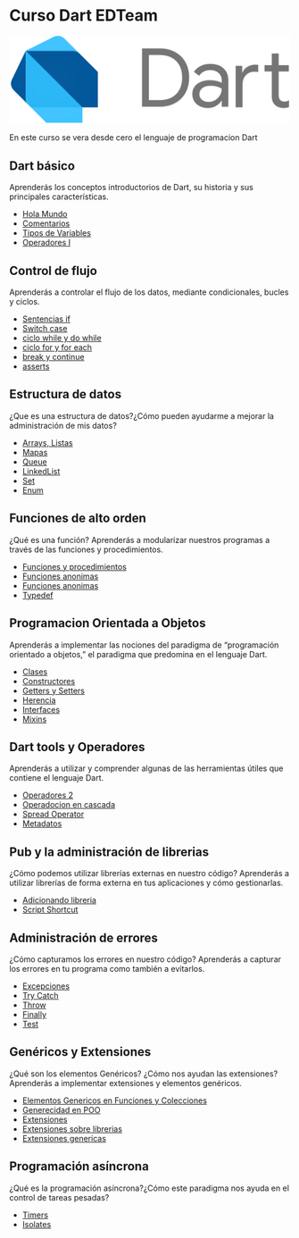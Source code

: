 # Curso Dart EDTeam
![](image_readme/image.png)

En este curso se vera desde cero el lenguaje de programacion Dart

## Dart básico

Aprenderás los conceptos introductorios de Dart, su historia y sus principales características.
* [Hola Mundo](https://github.com/Alvardud/Curso-Dart-EDTeam/blob/ada1d352266743b5ffc8293a3a57827dceb5ff5e/bin/main.dart)
* [Comentarios](https://github.com/Alvardud/Curso-Dart-EDTeam/blob/03d30b25cba8e7723bebaa8b964967ee5bae0c43/bin/main.dart)
* [Tipos de Variables](https://github.com/Alvardud/Curso-Dart-EDTeam/blob/550fb91e9914a6102e9284a51d9645e889d26c89/bin/main.dart)
* [Operadores I](https://github.com/Alvardud/Curso-Dart-EDTeam/blob/962d431d163e49c454ec252a7858e89e53f6a674/bin/main.dart)

## Control de flujo

Aprenderás a controlar el flujo de los datos, mediante condicionales, bucles y ciclos.
* [Sentencias if](https://github.com/Alvardud/Curso-Dart-EDTeam/blob/master/bin/control%20de%20flujo/sentencia_if.dart)
* [Switch case](https://github.com/Alvardud/Curso-Dart-EDTeam/blob/master/bin/control%20de%20flujo/switch_case.dart)
* [ciclo while y do while](https://github.com/Alvardud/Curso-Dart-EDTeam/blob/master/bin/control%20de%20flujo/while_do_while.dart)
* [ciclo for y for each](https://github.com/Alvardud/Curso-Dart-EDTeam/blob/master/bin/control%20de%20flujo/ciclo_for_for_each.dart)
* [break y continue](https://github.com/Alvardud/Curso-Dart-EDTeam/blob/master/bin/control%20de%20flujo/break_continue.dart)
* [asserts](https://github.com/Alvardud/Curso-Dart-EDTeam/blob/master/bin/control%20de%20flujo/assert_example.dart)

## Estructura de datos

¿Que es una estructura de datos?¿Cómo pueden ayudarme a mejorar la administración de mis datos?
* [Arrays, Listas](https://github.com/Alvardud/Curso-Dart-EDTeam/blob/master/bin/estructuras%20de%20datos/arrays_lists.dart)
* [Mapas](https://github.com/Alvardud/Curso-Dart-EDTeam/blob/master/bin/estructuras%20de%20datos/mapas.dart)
* [Queue](https://github.com/Alvardud/Curso-Dart-EDTeam/blob/master/bin/estructuras%20de%20datos/queue.dart)
* [LinkedList](https://github.com/Alvardud/Curso-Dart-EDTeam/blob/master/bin/estructuras%20de%20datos/linked_list.dart)
* [Set](https://github.com/Alvardud/Curso-Dart-EDTeam/blob/master/bin/estructuras%20de%20datos/set.dart)
* [Enum](https://github.com/Alvardud/Curso-Dart-EDTeam/blob/master/bin/estructuras%20de%20datos/enum_collection.dart)

## Funciones de alto orden

¿Qué es una función? Aprenderás a modularizar nuestros programas a través de las funciones y procedimientos.
* [Funciones y procedimientos](https://github.com/Alvardud/Curso-Dart-EDTeam/blob/master/bin/funciones%20de%20alto%20orden/funciones_procedimientos.dart)
* [Funciones anonimas](https://github.com/Alvardud/Curso-Dart-EDTeam/blob/master/bin/funciones%20de%20alto%20orden/funciones_anonimas.dart)
* [Funciones anonimas](https://github.com/Alvardud/Curso-Dart-EDTeam/blob/master/bin/funciones%20de%20alto%20orden/funciones_flecha.dart)
* [Typedef](https://github.com/Alvardud/Curso-Dart-EDTeam/blob/master/bin/funciones%20de%20alto%20orden/typedef.dart)

## Programacion Orientada a Objetos

Aprenderás a implementar las nociones del paradigma de “programación orientado a objetos,” el paradigma que predomina en el lenguaje Dart.

* [Clases](https://github.com/Alvardud/Curso-Dart-EDTeam/blob/master/bin/programacion%20orientada%20a%20objetos/clases.dart)
* [Constructores](https://github.com/Alvardud/Curso-Dart-EDTeam/blob/master/bin/programacion%20orientada%20a%20objetos/constructores.dart)
* [Getters y Setters](https://github.com/Alvardud/Curso-Dart-EDTeam/tree/master/bin/programacion%20orientada%20a%20objetos/getters_setters)
* [Herencia](https://github.com/Alvardud/Curso-Dart-EDTeam/tree/master/bin/programacion%20orientada%20a%20objetos/herencia)
* [Interfaces](https://github.com/Alvardud/Curso-Dart-EDTeam/tree/master/bin/programacion%20orientada%20a%20objetos/interfaces)
* [Mixins](https://github.com/Alvardud/Curso-Dart-EDTeam/tree/master/bin/programacion%20orientada%20a%20objetos/mixins)

## Dart tools y Operadores

Aprenderás a utilizar y comprender algunas de las herramientas útiles que contiene el lenguaje Dart.

* [Operadores 2](https://github.com/Alvardud/Curso-Dart-EDTeam/blob/master/bin/dart%20tools%20y%20operadores/operadores2.dart)
* [Operadocion en cascada](https://github.com/Alvardud/Curso-Dart-EDTeam/blob/master/bin/dart%20tools%20y%20operadores/cascada_operacion.dart)
* [Spread Operator](https://github.com/Alvardud/Curso-Dart-EDTeam/blob/master/bin/dart%20tools%20y%20operadores/spread_operator.dart)
* [Metadatos](https://github.com/Alvardud/Curso-Dart-EDTeam/blob/master/bin/dart%20tools%20y%20operadores/metadatas.dart)

## Pub y la administración de librerias

¿Cómo podemos utilizar librerías externas en nuestro código? Aprenderás a utilizar librerías de forma externa en tus aplicaciones y cómo gestionarlas.

* [Adicionando libreria](https://github.com/Alvardud/Curso-Dart-EDTeam/blob/master/bin/pub%20y%20librerias/libreria.dart)
* [Script Shortcut](https://github.com/Alvardud/Curso-Dart-EDTeam/blob/a19b7d8bf8f6fc6510ee8229e429f24df7162dc1/pubspec.yaml)

## Administración de errores

¿Cómo capturamos los errores en nuestro código? Aprenderás a capturar los errores en tu programa como también a evitarlos.

* [Excepciones](https://github.com/Alvardud/Curso-Dart-EDTeam/blob/master/bin/administracion%20de%20errores/excepciones.dart)
* [Try Catch](https://github.com/Alvardud/Curso-Dart-EDTeam/blob/master/bin/administracion%20de%20errores/try_catch.dart)
* [Throw](https://github.com/Alvardud/Curso-Dart-EDTeam/blob/master/bin/administracion%20de%20errores/throw_block.dart)
* [Finally](https://github.com/Alvardud/Curso-Dart-EDTeam/blob/master/bin/administracion%20de%20errores/finally_block.dart)
* [Test](https://github.com/Alvardud/Curso-Dart-EDTeam/blob/master/bin/test_file.dart)

## Genéricos y Extensiones

¿Qué son los elementos Genéricos? ¿Cómo nos ayudan las extensiones? Aprenderás a implementar extensiones y elementos genéricos.

* [Elementos Genericos en Funciones y Colecciones](https://github.com/Alvardud/Curso-Dart-EDTeam/blob/master/bin/generecidad%20y%20extensiones/generecidad.dart)
* [Generecidad en POO](https://github.com/Alvardud/Curso-Dart-EDTeam/blob/master/bin/generecidad%20y%20extensiones/generecidad_poo.dart)
* [Extensiones](https://github.com/Alvardud/Curso-Dart-EDTeam/blob/master/bin/generecidad%20y%20extensiones/extensiones.dart)
* [Extensiones sobre librerias](https://github.com/Alvardud/Curso-Dart-EDTeam/blob/master/bin/generecidad%20y%20extensiones/extensiones_libreria.dart)
* [Extensiones genericas](https://github.com/Alvardud/Curso-Dart-EDTeam/blob/master/bin/generecidad%20y%20extensiones/extensiones_genericas.dart)

## Programación asíncrona

¿Qué es la programación asíncrona?¿Cómo este paradigma nos ayuda en el control de tareas pesadas?

* [Timers](https://github.com/Alvardud/Curso-Dart-EDTeam/blob/master/bin/programacion%20asincrona/timers.dart)
* [Isolates](https://github.com/Alvardud/Curso-Dart-EDTeam/blob/master/bin/programacion%20asincrona/isolates.dart)
